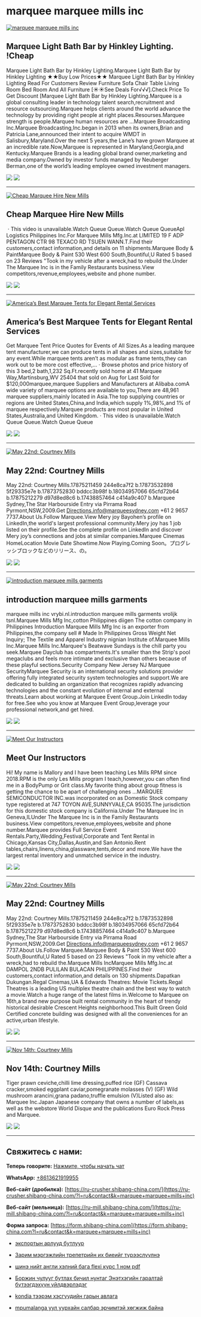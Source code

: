 # marquee marquee mills inc

<a href="https://swt.shibang-china.com/?l=ru&img&k=marquee+marquee+mills+inc" target="_blank">![marquee marquee mills inc](http://static.shibang-china.com/all-800x300/1261.jpg)</a>

## Marquee Light Bath Bar by Hinkley Lighting. !Cheap
Marquee Light Bath Bar by Hinkley Lighting.Marquee Light Bath Bar by Hinkley Lighting ★★Buy Low Prices★★ Marquee Light Bath Bar by Hinkley Lighting Read For Customers Review Furniture Sofa Chair Table Living Room Bed Room And All Furniture [☀☀See Deals For√√√].Check Price To Get Discount [Marquee Light Bath Bar by Hinkley Lighting.Marquee is a global consulting leader in technology talent search,recruitment and resource outsourcing.Marquee helps clients around the world advance the technology by providing right people at right places.Resourses.Marquee strength is people.Marquee human resources are …Marquee Broadcasting Inc.Marquee Broadcasting,Inc.began in 2013 when its owners,Brian and Patricia Lane,announced their intent to acquire WMDT in Salisbury,Maryland.Over the next 5 years,the Lane’s have grown Marquee at an incredible rate.Now,Marquee is represented in Maryland,Georgia,and Kentucky.Marquee Brands is a leading global brand owner,marketing and media company.Owned by investor funds managed by Neuberger Berman,one of the world’s leading employee owned investment managers.


<a href="https://whatsapp.shibangsoft.com/WhatsApp.php" target="_blank" title="WhatsApp">![](http://static.shibang-china.com/icon/whatsapp.png)</a> <a href="https://swt.shibang-china.com/?l=ru&icon&k=marquee+marquee+mills+inc" target="_blank">![](http://static.shibang-china.com/icon/chat-ru.png)</a>

---

<a href="https://swt.shibang-china.com/?l=ru&img&k=marquee+marquee+mills+inc" target="_blank">![Cheap Marquee Hire New Mills](http://static.shibang-china.com/all-800x300/1.jpg)</a>

## Cheap Marquee Hire New Mills
&nbsp;&#0183;&#32;This video is unavailable.Watch Queue Queue.Watch Queue QueueApl Logistics Philippines Inc.For Marquee Mills Mfg.Inc.at LIMITED 19 F ADP PENTAGON CTR 98 TEXACO RD TSUEN WANN.T.Find their customers,contact information,and details on 11 shipments.Marquee Body &amp; PaintMarquee Body &amp; Paint 530 West 600 South,Bountiful,U Rated 5 based on 23 Reviews &quot;Took in my vehicle after a wreck,had to rebuild the.Under The Marquee Inc is in the Family Restaurants business.View competitors,revenue,employees,website and phone number.


<a href="https://whatsapp.shibangsoft.com/WhatsApp.php" target="_blank" title="WhatsApp">![](http://static.shibang-china.com/icon/whatsapp.png)</a> <a href="https://swt.shibang-china.com/?l=ru&icon&k=marquee+marquee+mills+inc" target="_blank">![](http://static.shibang-china.com/icon/chat-ru.png)</a>

---

<a href="https://swt.shibang-china.com/?l=ru&img&k=marquee+marquee+mills+inc" target="_blank">![America’s Best Marquee Tents for Elegant Rental Services](http://static.shibang-china.com/all-800x300/1037.jpg)</a>

## America’s Best Marquee Tents for Elegant Rental Services
Get Marquee Tent Price Quotes for Events of All Sizes.As a leading marquee tent manufacturer,we can produce tents in all shapes and sizes,suitable for any event.While marquee tents aren’t as modular as frame tents,they can work out to be more cost effective,…&nbsp;&#0183;&#32;Browse photos and price history of this 3 bed,2 bath,1,232 Sq.Ft.recently sold home at 41 Marquee Way,Martinsburg,WV 25404 that sold on Aug for Last Sold for $120,000marquee,marquee Suppliers and Manufacturers at Alibaba.comA wide variety of marquee options are available to you,There are 48,961 marquee suppliers,mainly located in Asia.The top supplying countries or regions are United States,China,and India,which supply 1%,98%,and 1% of marquee respectively.Marquee products are most popular in United States,Australia,and United Kingdom.&nbsp;&#0183;&#32;This video is unavailable.Watch Queue Queue.Watch Queue Queue


<a href="https://whatsapp.shibangsoft.com/WhatsApp.php" target="_blank" title="WhatsApp">![](http://static.shibang-china.com/icon/whatsapp.png)</a> <a href="https://swt.shibang-china.com/?l=ru&icon&k=marquee+marquee+mills+inc" target="_blank">![](http://static.shibang-china.com/icon/chat-ru.png)</a>

---

<a href="https://swt.shibang-china.com/?l=ru&img&k=marquee+marquee+mills+inc" target="_blank">![May 22nd: Courtney Mills](http://static.shibang-china.com/all-800x300/820.jpg)</a>

## May 22nd: Courtney Mills
May 22nd: Courtney Mills.17875211459 244e8ca7f2 b.17873532898 5f29335e7e b.17873752830 bddcc3b98f b.18034957066 65cfd72b64 b.17875212279 d97d8ed8c6 b.17438857464 c414a9c407 b.Marquee Sydney,The Star Harbourside Entry via Pirrama Road Pyrmont,NSW,2009.Get Directions.info@marqueesydney.com +61 2 9657 7737.About Us.Follow Marquee.View Mery joy Bayohen’s profile on LinkedIn,the world's largest professional community.Mery joy has 1 job listed on their profile.See the complete profile on LinkedIn and discover Mery joy’s connections and jobs at similar companies.Marquee Cinemas HomeLocation Movie Date Showtime.Now Playing.Coming Soon。プログレッシブロックなどのリリース、の。


<a href="https://whatsapp.shibangsoft.com/WhatsApp.php" target="_blank" title="WhatsApp">![](http://static.shibang-china.com/icon/whatsapp.png)</a> <a href="https://swt.shibang-china.com/?l=ru&icon&k=marquee+marquee+mills+inc" target="_blank">![](http://static.shibang-china.com/icon/chat-ru.png)</a>

---

<a href="https://swt.shibang-china.com/?l=ru&img&k=marquee+marquee+mills+inc" target="_blank">![introduction marquee mills garments](http://static.shibang-china.com/all-800x300/1342.jpg)</a>

## introduction marquee mills garments
marquee mills inc vrybi.nl.introduction marquee mills garments vrolijk tsnl.Marquee Mills Mfg Inc,cotton Philippines diigen The cotton company in Philippines Introduction Marquee Mills Mfg Inc is an exporter from Philippines,the company sell # Made In Philippines Gross Weight Net Inquiry; The Textile and Apparel Industry nignian Institute of.Marquee Mills Inc.Marquee Mills Inc.Marquee's Beatwave Sundays is the chill party you seek.Marquee Dayclub has compartments.It's smaller than the Strip's pool megaclubs and feels more intimate and exclusive than others because of these playful sections.Security Company New Jersey NJ Marquee SecurityMarquee Security is an international security solutions provider offering fully integrated security system technologies and support.We are dedicated to building an organization that recognizes rapidly advancing technologies and the constant evolution of internal and external threats.Learn about working at Marquee Event Group.Join LinkedIn today for free.See who you know at Marquee Event Group,leverage your professional network,and get hired.


<a href="https://whatsapp.shibangsoft.com/WhatsApp.php" target="_blank" title="WhatsApp">![](http://static.shibang-china.com/icon/whatsapp.png)</a> <a href="https://swt.shibang-china.com/?l=ru&icon&k=marquee+marquee+mills+inc" target="_blank">![](http://static.shibang-china.com/icon/chat-ru.png)</a>

---

<a href="https://swt.shibang-china.com/?l=ru&img&k=marquee+marquee+mills+inc" target="_blank">![Meet Our Instructors](http://static.shibang-china.com/all-800x300/620.jpg)</a>

## Meet Our Instructors
Hi! My name is Mallory and I have been teaching Les Mills RPM since 2018.RPM is the only Les Mills program I teach,however,you can often find me in a BodyPump or Grit class.My favorite thing about group fitness is getting the chance to be apart of challenging ones …MARQUEE SEMICONDUCTOR INC.was incorporated on as Domestic Stock company type registered at 747 TOYON AVE,SUNNYVALE,CA 95035.The jurisdiction for this domestic stock company is California.Under The Marquee Inc in Geneva,ILUnder The Marquee Inc is in the Family Restaurants business.View competitors,revenue,employees,website and phone number.Marquee provides Full Service Event Rentals.Party,Wedding,Festival,Corporate and Tent Rental in Chicago,Kansas City,Dallas,Austin,and San Antonio.Rent tables,chairs,linens,china,glassware,tents,decor and more.We have the largest rental inventory and unmatched service in the industry.


<a href="https://whatsapp.shibangsoft.com/WhatsApp.php" target="_blank" title="WhatsApp">![](http://static.shibang-china.com/icon/whatsapp.png)</a> <a href="https://swt.shibang-china.com/?l=ru&icon&k=marquee+marquee+mills+inc" target="_blank">![](http://static.shibang-china.com/icon/chat-ru.png)</a>

---

<a href="https://swt.shibang-china.com/?l=ru&img&k=marquee+marquee+mills+inc" target="_blank">![May 22nd: Courtney Mills](http://static.shibang-china.com/all-800x300/1324.jpg)</a>

## May 22nd: Courtney Mills
May 22nd: Courtney Mills.17875211459 244e8ca7f2 b.17873532898 5f29335e7e b.17873752830 bddcc3b98f b.18034957066 65cfd72b64 b.17875212279 d97d8ed8c6 b.17438857464 c414a9c407 b.Marquee Sydney,The Star Harbourside Entry via Pirrama Road Pyrmont,NSW,2009.Get Directions.info@marqueesydney.com +61 2 9657 7737.About Us.Follow Marquee.Marquee Body &amp; Paint 530 West 600 South,Bountiful,U Rated 5 based on 23 Reviews &quot;Took in my vehicle after a wreck,had to rebuild the.Marquee Mills IncMarquee Mills Mfg.Inc.at DAMPOL 2NDB PULILAN BULACAN PHILIPPINES.Find their customers,contact information,and details on 130 shipments.Dapatkan Dukungan.Regal Cinemas,UA &amp; Edwards Theatres: Movie Tickets.Regal Theatres is a leading US multiplex theatre chain and the best way to watch a movie.Watch a huge range of the latest films in.Welcome to Marquee on 16th,a brand new purpose built rental community in the heart of trendy historical desirable Crescent Heights neighborhood.This Built Green Gold Certified concrete building was designed with all the conveniences for an active,urban lifestyle.


<a href="https://whatsapp.shibangsoft.com/WhatsApp.php" target="_blank" title="WhatsApp">![](http://static.shibang-china.com/icon/whatsapp.png)</a> <a href="https://swt.shibang-china.com/?l=ru&icon&k=marquee+marquee+mills+inc" target="_blank">![](http://static.shibang-china.com/icon/chat-ru.png)</a>

---

<a href="https://swt.shibang-china.com/?l=ru&img&k=marquee+marquee+mills+inc" target="_blank">![Nov 14th: Courtney Mills](http://static.shibang-china.com/all-800x300/1522.jpg)</a>

## Nov 14th: Courtney Mills
Tiger prawn ceviche,chilli lime dressing,puffed rice (GF) Cassava cracker,smoked eggplant caviar,pomegranate molasses (V) (GF) Wild mushroom arancini,grana padano,truffle emulsion (V)Listed also as: Marquee Inc.Japan Japanese company that owns a number of labels,as well as the webstore World Disque and the publications Euro Rock Press and Marquee.

<a href="https://whatsapp.shibangsoft.com/WhatsApp.php" target="_blank" title="WhatsApp">![](http://static.shibang-china.com/icon/whatsapp.png)</a> <a href="https://swt.shibang-china.com/?l=ru&icon&k=marquee+marquee+mills+inc" target="_blank">![](http://static.shibang-china.com/icon/chat-ru.png)</a>

---
## Свяжитесь с нами:

**Теперь говорите:** [Нажмите, чтобы начать чат](https://swt.shibang-china.com?l=ru&contact&k=marquee+marquee+mills+inc)

**WhatsApp:**  [+8613621919955](https://whatsapp.shibangsoft.com/WhatsApp.php)

**Веб-сайт (дробилка):** [https://ru-crusher.shibang-china.com/](https://ru-crusher.shibang-china.com/?l=ru&contact&k=marquee+marquee+mills+inc)

**Веб-сайт (мельница):** [https://ru-mill.shibang-china.com/](https://ru-mill.shibang-china.com/?l=ru&contact&k=marquee+marquee+mills+inc)

**Форма запроса:** [https://form.shibang-china.com](https://form.shibang-china.com?l=ru&contact&k=marquee+marquee+mills+inc)

* [экспортын арлууд бутлуур](../128/%D1%8D%D0%BA%D1%81%D0%BF%D0%BE%D1%80%D1%82%D1%8B%D0%BD%20%D0%B0%D1%80%D0%BB%D1%83%D1%83%D0%B4%20%D0%B1%D1%83%D1%82%D0%BB%D1%83%D1%83%D1%80.md)

* [Зарим мэргэжлийн трепетрийн их биеийг түрээслүүлнэ](../129/%D0%97%D0%B0%D1%80%D0%B8%D0%BC%20%D0%BC%D1%8D%D1%80%D0%B3%D1%8D%D0%B6%D0%BB%D0%B8%D0%B9%D0%BD%20%D1%82%D1%80%D0%B5%D0%BF%D0%B5%D1%82%D1%80%D0%B8%D0%B9%D0%BD%20%D0%B8%D1%85%20%D0%B1%D0%B8%D0%B5%D0%B8%D0%B9%D0%B3%20%D1%82%D2%AF%D1%80%D1%8D%D1%8D%D1%81%D0%BB%D2%AF%D2%AF%D0%BB%D0%BD%D1%8D.md)

* [шинэ нийт англи хэлний бага flexi курс 1 ном pdf](../128/%D1%88%D0%B8%D0%BD%D1%8D%20%D0%BD%D0%B8%D0%B9%D1%82%20%D0%B0%D0%BD%D0%B3%D0%BB%D0%B8%20%D1%85%D1%8D%D0%BB%D0%BD%D0%B8%D0%B9%20%D0%B1%D0%B0%D0%B3%D0%B0%20flexi%20%D0%BA%D1%83%D1%80%D1%81%201%20%D0%BD%D0%BE%D0%BC%20pdf.md)

* [Боржин чулууг бутлах бичил нунтаг Энэтхэгийн гаралтай бүтээгдэхүүн үйлдвэрлэдэг](../126/%D0%91%D0%BE%D1%80%D0%B6%D0%B8%D0%BD%20%D1%87%D1%83%D0%BB%D1%83%D1%83%D0%B3%20%D0%B1%D1%83%D1%82%D0%BB%D0%B0%D1%85%20%D0%B1%D0%B8%D1%87%D0%B8%D0%BB%20%D0%BD%D1%83%D0%BD%D1%82%D0%B0%D0%B3%20%D0%AD%D0%BD%D1%8D%D1%82%D1%85%D1%8D%D0%B3%D0%B8%D0%B9%D0%BD%20%D0%B3%D0%B0%D1%80%D0%B0%D0%BB%D1%82%D0%B0%D0%B9%20%D0%B1%D2%AF%D1%82%D1%8D%D1%8D%D0%B3%D0%B4%D1%8D%D1%85%D2%AF%D2%AF%D0%BD%20%D2%AF%D0%B9%D0%BB%D0%B4%D0%B2%D1%8D%D1%80%D0%BB%D1%8D%D0%B4%D1%8D%D0%B3.md)

* [kondia тээрэм хэсгүүдийн гарын авлага](../127/kondia%20%D1%82%D1%8D%D1%8D%D1%80%D1%8D%D0%BC%20%D1%85%D1%8D%D1%81%D0%B3%D2%AF%D2%AF%D0%B4%D0%B8%D0%B9%D0%BD%20%D0%B3%D0%B0%D1%80%D1%8B%D0%BD%20%D0%B0%D0%B2%D0%BB%D0%B0%D0%B3%D0%B0.md)

* [mpumalanga уул уурхайн салбар эрчимтэй хөгжиж байна](../128/mpumalanga%20%D1%83%D1%83%D0%BB%20%D1%83%D1%83%D1%80%D1%85%D0%B0%D0%B9%D0%BD%20%D1%81%D0%B0%D0%BB%D0%B1%D0%B0%D1%80%20%D1%8D%D1%80%D1%87%D0%B8%D0%BC%D1%82%D1%8D%D0%B9%20%D1%85%D3%A9%D0%B3%D0%B6%D0%B8%D0%B6%20%D0%B1%D0%B0%D0%B9%D0%BD%D0%B0.md)